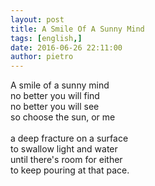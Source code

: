 ```yaml
---
layout: post
title: A Smile Of A Sunny Mind
tags: [english,]
date: 2016-06-26 22:11:00
author: pietro
---
```

A smile of a sunny mind<br/>no better you will find<br/>no better you will see<br/>so choose the sun, or me<br/><br/>a deep fracture on a surface<br/>to swallow light and water<br/>until there's room for either<br/>to keep pouring at that pace.
